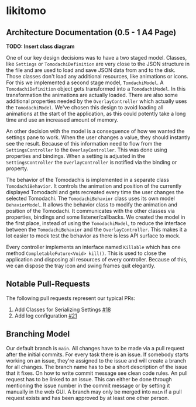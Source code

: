 # Iikitomo

## Architecture Documentation (0.5 - 1 A4 Page)

**TODO: Insert class diagram**

One of our key design decisions was to have a two staged model. Classes, like `Settings` or `TomodachiDefinition` are very close to the JSON structure in the file and are used to load and save JSON data from and to the disk. Those classes don't load any additional resources, like animations or icons. For this we implemented a second stage model, `TomdachiModel`. A `TomodachiDefinition` object gets transformed into a `TomodachiModel`. In this transformation the animations are actually loaded. There are also some additional properties needed by the `OverlayController` which actually uses the `TomodachiModel`.  We've chosen this design to avoid loading all animations at the start of the application, as this could potently take a long time and use an increased amount of memory.

An other decision with the model is a consequence of how we wanted the settings pane to work. When the user changes a value, they should instantly see the result. Because of this information need to flow from the `SettingsController` to the `OverlayController`. This was done using properties and bindings. When a setting is adjusted in the `SettingsController` the `OverlayController` is notified via the binding or property. 

The behavior of the Tomodachis is implemented in a separate class `TomodachiBehavior`. It controls the animation and position of the currently displayed Tomodachi and gets recreated every time the user changes the selected Tomodachi. The `TomodachiBehavior` class uses its own model `BehaviorModel`. It allows the behavior class to modify the animation and position of the Tomodachi. It communicates with the other classes via properties, bindings and some listener/callbacks. We created the model in the first place, instead of using the `TomodachiModel`, to reduce the interface between the `TomodachiBehavior` and the `OverlayController`. This makes it a lot easier to mock test the behavior as there is less API surface to mock.

Every controller implements an interface named `Killable` which has one method `CompletableFuture<Void> kill()`. This is used to close the application and disposing all resources of every controller. Because of this, we can dispose the tray icon and swing frames quit elegantly.

## Notable Pull-Requests

The following pull requests represent our typical PRs:

1. Add Classes for Serializing Settings [#18](https://github.zhaw.ch/PM2-IT21bWIN-ruiz-mach-krea/team03-codebrewery-projekt2-ikitomo/pull/18)
2. Add log configuration [#21](https://github.zhaw.ch/PM2-IT21bWIN-ruiz-mach-krea/team03-codebrewery-projekt2-ikitomo/pull/21)

## Branching Model

Our default branch is `main`. All changes have to be made via a pull request after the initial commits.
For every task there is an issue. If somebody starts working on an issue, they're assigned 
to the issue and will create a branch for all changes. The branch name has to be a short description of the 
issue that it fixes. On how to write commit message see clean code rules. An pull request has to be linked to an
issue. This can either be done through mentioning the issue number in the commit message or by setting it manually
in the web GUI. A branch may only be merged into `main` if a pull request exists and has been approved by at least one other person.
